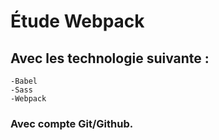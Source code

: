 # Étude Webpack

## Avec les technologie suivante : 
    -Babel
    -Sass
    -Webpack

### Avec compte Git/Github.
